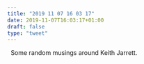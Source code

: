 ```yaml
---
title: "2019 11 07 16 03 17"
date: 2019-11-07T16:03:17+01:00
draft: false
type: "tweet"
---
```

<a href="https://music.apple.com/fr/playlist/piano-keith-jarrett/pl.u-jV89oxNCja62e2" type="application/rss+xml" class="iconfont icon-music" title="rss"></a> &nbsp; Some random musings around Keith Jarrett.
